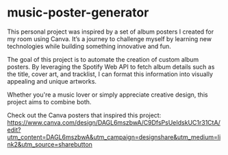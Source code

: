 # music-poster-generator

This personal project was inspired by a set of album posters I created for my room using Canva. It’s a journey to challenge myself by learning new technologies while building something innovative and fun.

The goal of this project is to automate the creation of custom album posters. By leveraging the Spotify Web API to fetch album details such as the title, cover art, and tracklist, I can format this information into visually appealing and unique artworks.

Whether you're a music lover or simply appreciate creative design, this project aims to combine both.

Check out the Canva posters that inspired this project: https://www.canva.com/design/DAGL6mszbwA/C9DfsPsUeIdskUC1r31CtA/edit?utm_content=DAGL6mszbwA&utm_campaign=designshare&utm_medium=link2&utm_source=sharebutton
